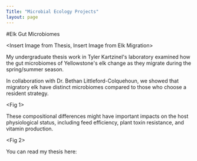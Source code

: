 ```yaml
---
Title: "Microbial Ecology Projects"
layout: page
---
```


#Elk Gut Microbiomes

<Insert Image from Thesis, Insert Image from Elk Migration>

My undergraduate thesis work in Tyler Kartzinel's laboratory <LINK> examined how the gut microbiomes of Yellowstone's elk change as they migrate during the spring/summer season.

In collaboration with Dr. Bethan Littleford-Colquehoun, we showed that migratory elk have distinct microbiomes compared to those who choose a resident strategy. 

<Fig 1>

These compositional differences might have important impacts on the host physiological status, including feed efficiency, plant toxin resistance, and vitamin production.

<Fig 2>


You can read my thesis here: 
